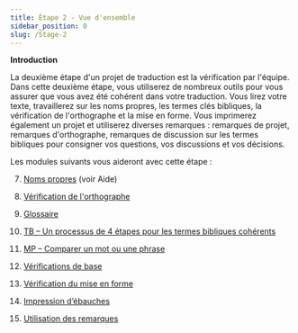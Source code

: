 ```yaml
---
title: Étape 2 - Vue d'ensemble
sidebar_position: 0
slug: /Stage-2
---
```




**Introduction**


La deuxième étape d'un projet de traduction est la vérification par l'équipe. Dans cette deuxième étape, vous utiliserez de nombreux outils pour vous assurer que vous avez été cohérent dans votre traduction. Vous lirez votre texte, travaillerez sur les noms propres, les termes clés bibliques, la vérification de l'orthographe et la mise en forme. Vous imprimerez également un projet et utiliserez diverses remarques : remarques de projet, remarques d'orthographe, remarques de discussion sur les termes bibliques pour consigner vos questions, vos discussions et vos décisions.


Les modules suivants vous aideront avec cette étape :


  7.  [Noms propres](/7.PN) (voir Aide)


  8.  [Vérification de l'orthographe](/8.SP)


  9.  [Glossaire](/9.GL)


 10.  [TB – Un processus de 4 étapes pour les termes bibliques cohérents](/10.BT)


 11.  [MP – Comparer un mot ou une phrase](/11.MP)


 12.  [Vérifications de base](/12.BC2)


 13.  [Vérification du mise en forme](/13.FC)


 14.  [Impression d’ébauches](/14.PD)


 15.  [Utilisation des remarques](/15.UN)

